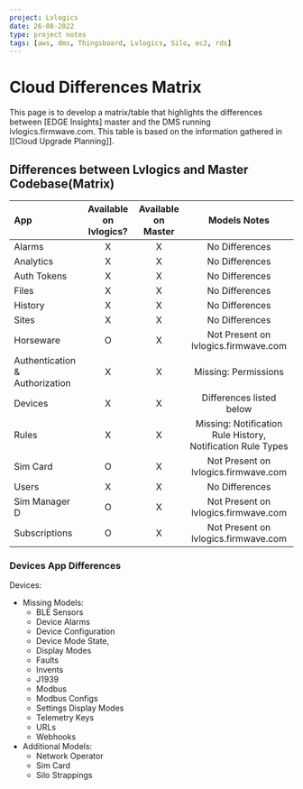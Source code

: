 ```yaml
---
project: Lvlogics
date: 26-08-2022
type: project notes
tags: [aws, dms, Thingsboard, Lvlogics, Silo, ec2, rds]
---
```


# Cloud Differences Matrix
This page is to develop a matrix/table that highlights the differences between [EDGE Insights] master and the DMS running lvlogics.firmwave.com. This table is based on the information gathered in [[Cloud Upgrade Planning]].

## Differences between Lvlogics and Master Codebase(Matrix)

| App                            | Available on lvlogics? | Available on Master |                        Models Notes                         |
|:------------------------------ |:----------------------:|:-------------------:|:-----------------------------------------------------------:|
| Alarms                         |           X            |          X          |                       No Differences                        |
| Analytics                      |           X            |          X          |                       No Differences                        |
| Auth Tokens                    |           X            |          X          |                       No Differences                        |
| Files                          |           X            |          X          |                       No Differences                        |
| History                        |           X            |          X          |                       No Differences                        |
| Sites                          |           X            |          X          |                       No Differences                        |
| Horseware                      |           O            |          X          |            Not Present on lvlogics.firmwave.com             |
| Authentication & Authorization |           X            |          X          |                    Missing: Permissions                     |
| Devices                        |           X            |          X          |                  Differences listed below                   |
| Rules                          |           X            |          X          | Missing: Notification Rule History, Notification Rule Types |
| Sim Card                       |           O            |          X          |            Not Present on lvlogics.firmwave.com             |
| Users                          |           X            |          X          |                       No Differences                        |
| Sim Manager D                  |           O            |          X          |            Not Present on lvlogics.firmwave.com             |
| Subscriptions                  |           O            |          X          |            Not Present on lvlogics.firmwave.com             |

### Devices App Differences
Devices:
- Missing Models:
	- BLE Sensors
	- Device Alarms
	- Device Configuration 
	- Device Mode State,
	- Display Modes
	- Faults
	- Invents
	- J1939
	- Modbus
	- Modbus Configs
	- Settings Display Modes
	- Telemetry Keys
	- URLs
	- Webhooks
- Additional Models:
	- Network Operator
	- Sim Card
	- Silo Strappings

